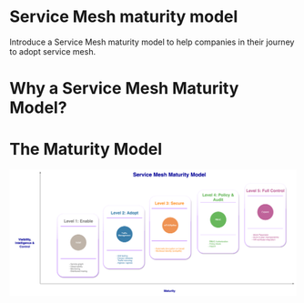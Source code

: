 # Service Mesh maturity model

Introduce a Service Mesh maturity model to help companies in their journey to adopt service mesh.


# Why a Service Mesh Maturity Model?


# The Maturity Model

![Service Mesh Maturity Model](images/service-mesh-maturity-model.png)
